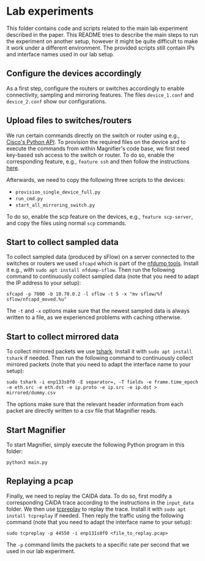 # Lab experiments

This folder contains code and scripts related to the main lab experiment
described in the paper. This README tries to describe the main steps to run the
experiment on another setup, however it might be quite difficult to make it work
under a different environment. The provided scripts still contain IPs and
interface names used in our lab setup.

## Configure the devices accordingly

As a first step, configure the routers or switches accordingly to enable
connectivity, sampling and mirroring features. The files `device_1.conf` and
`device_2.conf` show our configurations.

## Upload files to switches/routers

We run certain commands directly on the switch or router using e.g., [Cisco's
Python
API](https://www.cisco.com/c/en/us/td/docs/switches/datacenter/nexus3600/sw/93x/programmability/guide/b-cisco-nexus-3600-nx-os-programmability-guide-93x/m-3600-python-api-93x.pdf).
To provision the required files on the device and to execute the commands from
within Magnifier's code base, we first need key-based ssh access to the switch
or router. To do so, enable the corresponding feature, e.g., `feature ssh` and
then follow the instructions
[here](https://www.cisco.com/c/en/us/support/docs/voice/mds/200640-Ssh-into-NX-OS-Switches-using-key-based.pdf).

Afterwards, we need to copy the following three scripts to the devices:
- `provision_single_device_full.py`
- `run_cmd.py`
- `start_all_mirroring_switch.py`

To do so, enable the scp feature on the devices, e.g., `feature scp-server`, and
copy the files using normal `scp` commands.

## Start to collect sampled data

To collect sampled data (produced by sFlow) on a server connected to the
switches or routers we used `sfcapd` which is part of the [nfdump
tools](https://github.com/phaag/nfdump). Install it e.g., with `sudo apt install
nfdump-sflow`. Then run the following command to continuously collect sampled
data (note that you need to adapt the IP address to your setup):

`sfcapd -p 7000 -b 10.70.0.2 -l sflow -t 5 -x "mv sflow/%f sflow/nfcapd_moved.%u"`

The `-t` and `-x` options make sure that the newest sampled data is always
written to a file, as we experienced problems with caching otherwise.

## Start to collect mirrored data

To collect mirrored packets we use
[tshark](https://www.wireshark.org/docs/man-pages/tshark.html). Install it with
`sudo apt install tshark` if needed. Then run the following command to
continuously collect mirrored packets (note that you need to adapt the interface
name to your setup):

`sudo tshark -i enp133s0f0 -E separator=, -T fields -e frame.time_epoch -e eth.src -e eth.dst -e ip.proto -e ip.src -e ip.dst > mirrored/dummy.csv`

The options make sure that the relevant header information from each packet are
directly written to a csv file that Magnifier reads.

## Start Magnifier

To start Magnifier, simply execute the following Python program in this folder:

`python3 main.py`

## Replaying a pcap

Finally, we need to replay the CAIDA data. To do so, first modify a
corresponding CAIDA trace according to the instructions in the `input_data`
folder. We then use [tcpreplay](https://tcpreplay.appneta.com/) to replay the
trace. Install it with `sudo apt install tcpreplay` if needed. Then reply the
traffic using the following command (note that you need to adapt the interface
name to your setup):

`sudo tcpreplay -p 44550 -i enp131s0f0 <file_to_replay.pcap>`

The `-p` command limits the packets to a specific rate per second that we used
in our lab experiment.
